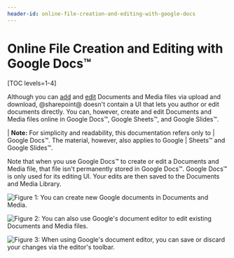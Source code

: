 ```yaml
---
header-id: online-file-creation-and-editing-with-google-docs
---
```


# Online File Creation and Editing with Google Docs™

[TOC levels=1-4]

Although you can 
[add](/docs/7-2/user/-/knowledge_base/u/adding-files-to-a-document-library#using-the-add-menu) 
and 
[edit](/docs/7-2/user/-/knowledge_base/u/checking-out-and-editing-files) 
Documents and Media files via upload and download, @sharepoint@ doesn't contain a 
UI that lets you author or edit documents directly. You can, however, create and
edit Documents and Media files online in Google Docs&trade;, Google
Sheets&trade;, and Google Slides&trade;. 

| **Note:** For simplicity and readability, this documentation refers only to 
| Google Docs&trade;. The material, however, also applies to Google 
| Sheets&trade; and Google Slides&trade;. 

Note that when you use Google Docs&trade; to create or edit a Documents and 
Media file, that file isn't permanently stored in Google Docs&trade;. Google 
Docs&trade; is only used for its editing UI. Your edits are then saved to the 
Documents and Media Library. 

![Figure 1: You can create new Google documents in Documents and Media.](../../../../images/google-docs-new.png)

![Figure 2: You can also use Google's document editor to edit existing Documents and Media files.](../../../../images/google-docs-edit.png)

![Figure 3: When using Google's document editor, you can save or discard your changes via the editor's toolbar.](../../../../images/google-docs-save-discard.png)

